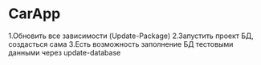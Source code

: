 # CarApp

1.Обновить все зависимости (Update-Package)
2.Запустить проект БД, создасться сама
3.Есть возможность заполнение БД тестовыми данными через update-database